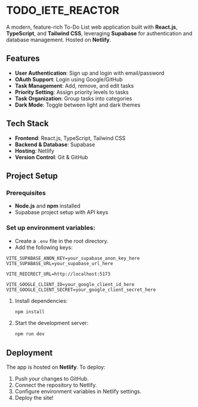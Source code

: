 # TODO_IETE_REACTOR

A modern, feature-rich To-Do List web application built with **React.js**, **TypeScript**, and **Tailwind CSS**, leveraging **Supabase** for authentication and database management. Hosted on **Netlify**.

## Features

- **User Authentication**: Sign up and login with email/password
- **OAuth Support**: Login using Google/GitHub
- **Task Management**: Add, remove, and edit tasks
- **Priority Setting**: Assign priority levels to tasks
- **Task Organization**: Group tasks into categories
- **Dark Mode**: Toggle between light and dark themes

## Tech Stack

- **Frontend**: React.js, TypeScript, Tailwind CSS
- **Backend & Database**: Supabase
- **Hosting**: Netlify
- **Version Control**: Git & GitHub

## Project Setup

### Prerequisites

- **Node.js** and **npm** installed
- Supabase project setup with API keys

### Set up environment variables:
   - Create a `.env` file in the root directory.
   - Add the following keys:

```env
VITE_SUPABASE_ANON_KEY=your_supabase_anon_key_here
VITE_SUPABASE_URL=your_supabase_url_here

VITE_REDIRECT_URL=http://localhost:5173

VITE_GOOGLE_CLIENT_ID=your_google_client_id_here
VITE_GOOGLE_CLIENT_SECRET=your_google_client_secret_here
```

1. Install dependencies:
   ```sh
   npm install
   ```
2. Start the development server:
   ```sh
   npm run dev
   ```

## Deployment

The app is hosted on **Netlify**. To deploy:

1. Push your changes to GitHub.
2. Connect the repository to Netlify.
3. Configure environment variables in Netlify settings.
4. Deploy the site!

